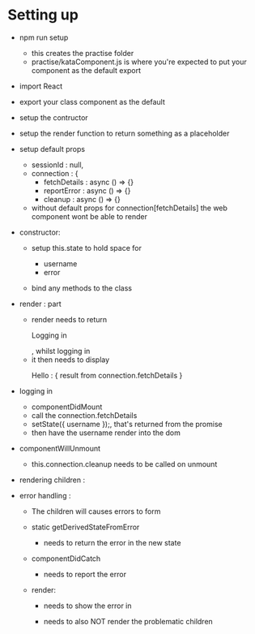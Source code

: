 # Setting up
* npm run setup
  * this creates the practise folder
  * practise/kataComponent.js is where you're expected to put your component as the default export

* import React
* export your class component as the default
* setup the contructor
* setup the render function to return something as a placeholder
* setup default props
  * sessionId : null,
  * connection : {
    * fetchDetails : async () => {}
    * reportError : async () => {}
    * cleanup : async () => {}
  * without default props for connection[fetchDetails] the web component wont be able to render

* constructor:
  * setup this.state to hold space for
    * username
    * error

  * bind any methods to the class

* render : part
  * render needs to return <p id="message"> Logging in </p>, whilst logging in
  * it then needs to display <p id="message"> Hello : { result from connection.fetchDetails } </p>

* logging in
  * componentDidMount
  * call the connection.fetchDetails
  * setState({ username });, that's returned from the promise
  * then have the username render into the dom

* componentWillUnmount
  * this.connection.cleanup needs to be called on unmount

* rendering children : 
  

* error handling :
  * The children will causes errors to form
  * static getDerivedStateFromError
    * needs to return the error in the new state

  * componentDidCatch
    * needs to report the error

  * render:
    * needs to show the error in <p id="message"></p>
    * needs to also NOT render the problematic children
